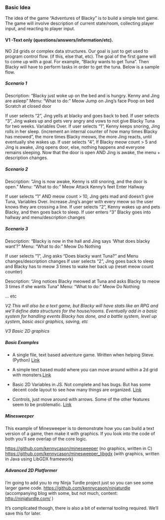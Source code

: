 ### Basic Idea
The idea of the game “Adventures of Blacky” is to build a simple text game.
The game will involve description of current state/room, collecting player input, and reacting to player input.

#### V1 -Text only (questions/answers/information/etc).
NO 2d grids or complex data structures. Our goal is just to get used to program control flow. (if this, else that, etc). The goal of the first game will to come up with a goal. For example, “Blacky wants to get Tuna”. Then Blacky will have to perform tasks in order to get the tuna. Below is a sample flow.

##### Scenario 1
Description: “Blacky just woke up on the bed and is hungry. Kenny and Jing are asleep”
Menu: “What to do:”
Meow
Jump on Jing’s face
Poop on bed
Scratch at closed door

If user selects “2”, Jing yells at blacky and goes back to bed.
If user selects “3”, Jing wakes up and gets very angry and vows to not give Blacky Tuna for two weeks. Variables Over.
If user selects “1”, Kenny keeps snoring, Jing rolls in her sleep. (increment an internal counter of how many times Blacky has meowed”, the more times Blacky meows, the more Jing reacts, until eventually she wakes up.
If user selects “4”, If Blacky meow count > 5 and Jing is awake, Jing opens door, else, nothing happens and everyone remains sleeping. Now that the door is open AND Jing is awake, the menu + description changes.

##### Scenario 2
Description: “Jing is now awake, Kenny is still snoring, and the door is open.”
Menu: “What to do:”
Meow
Attack Kenny’s feet
Enter Hallway

If user selects “1” AND meow count > 10, Jing gets mad and doesn’t give Tuna, Variables Over. Increase Jing’s anger with every meow so the user knows they are crossing a line.
If user selects “2”, Kenny wakes up and pets Blacky, and then goes back to sleep.
If user enters “3” Blacky goes into hallway and menu/description changes



##### Scenario 3
Description: “Blacky is now in the hall and Jing says ‘What does blacky want’?”
Menu: “What to do:”
Meow
Do Nothing

If user selects “1”, Jing asks “Does blacky want Tuna?” and Menu changes/description changes
If user selects “2”, Jing goes back to sleep and Blacky has to meow 3 times to wake her back up (reset meow count counter)

Description: “Jing notices Blacky meowed at Tuna and asks Blacky to meow 3 times if she wants Tuna”
Menu: “What to do:”
Meow
Do Nothing

… etc

_V2 This will also be a text game, but Blacky will have stats like an RPG and we’ll define data structures for the house/rooms. Eventually add in a basic system for handling events Blacky has done, and a battle system, level up system, basic ascii graphics, saving, etc_

_V3 Basic 2D graphics_

##### Basic Examples
- A single file, text based adventure game. Written when helping Steve. (Python) [Link](https://github.com/kennycason/murder_house)


- A simple text based mudd where you can move around within a 2d grid with monsters.[Link](https://gist.github.com/kennycason/303fc008465f3725eb5104109820d117)

- Basic 2D Variables in JS. Not complete and has bugs. But has some decent code layout to see how many things are organized. [Link](https://gist.github.com/kennycason/303fc008465f3725eb5104109820d117)
- Controls, just move around with arrows. Some of the other features seem to be problematic. [Link](http://kennycason.com/games/draconis/ )



##### Minesweeper
This example of Minesweeper is to demonstrate how you can build a text version of a game, then make it with graphics. If you look into the code of both you’ll see overlap of the core logic.

https://github.com/kennycason/minesweeper (no graphics, written in C)
https://github.com/kennycason/minesweeper_libgdx (with graphics, written in Java using LibGDX framework)

##### Advanced 2D Platformer
I’m going to add you to my Ninja Turdle project just so you can see some larger game code.
https://github.com/kennycason/ninjaturdle  (accompanying blog with some, but not much, content: http://ninjaturdle.com/ )

It’s complicated though, there is also a bit of external tooling required. We’ll save this for later.
